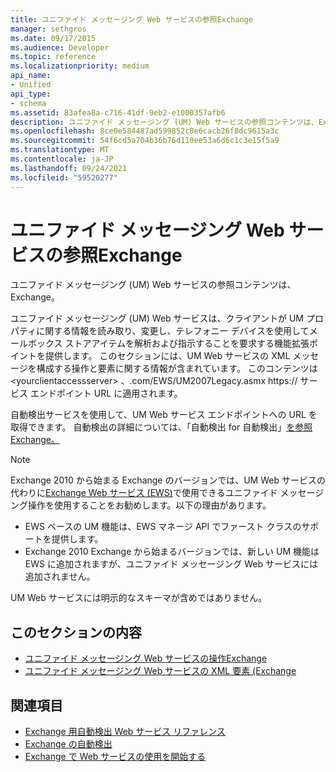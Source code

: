 ```yaml
---
title: ユニファイド メッセージング Web サービスの参照Exchange
manager: sethgros
ms.date: 09/17/2015
ms.audience: Developer
ms.topic: reference
ms.localizationpriority: medium
api_name:
- Unified
api_type:
- schema
ms.assetid: 83afea8a-c716-41df-9eb2-e1000357afb6
description: ユニファイド メッセージング (UM) Web サービスの参照コンテンツは、Exchange。
ms.openlocfilehash: 8ce0e584487ad599852c8e6cacb26f8dc9615a3c
ms.sourcegitcommit: 54f6cd5a704b36b76d110ee53a6d6c1c3e15f5a9
ms.translationtype: MT
ms.contentlocale: ja-JP
ms.lasthandoff: 09/24/2021
ms.locfileid: "59520277"
---
```

# <a name="unified-messaging-web-service-reference-for-exchange"></a>ユニファイド メッセージング Web サービスの参照Exchange

ユニファイド メッセージング (UM) Web サービスの参照コンテンツは、Exchange。
  
ユニファイド メッセージング (UM) Web サービスは、クライアントが UM プロパティに関する情報を読み取り、変更し、テレフォニー デバイスを使用してメールボックス ストアアイテムを解析および指示することを要求する機能拡張ポイントを提供します。 このセクションには、UM Web サービスの XML メッセージを構成する操作と要素に関する情報が含まれています。 このコンテンツは \<yourclientaccessserver\> 、.com/EWS/UM2007Legacy.asmx https:// サービス エンドポイント URL に適用されます。 
  
自動検出サービスを使用して、UM Web サービス エンドポイントへの URL を取得できます。 自動検出の詳細については、「自動検出 for 自動検出」[を参照Exchange。](../exchange-web-services/autodiscover-for-exchange.md)
  
> [!NOTE]
>  Exchange 2010 から始まる Exchange のバージョンでは、UM Web サービスの代わりに[Exchange Web サービス (EWS)](https://msdn.microsoft.com/library/60285497-0c4e-4e51-84e1-34dd6d89a5d8%28Office.15%29.aspx)で使用できるユニファイド メッセージング操作を使用することをお勧めします。以下の理由があります。 
> - EWS ベースの UM 機能は、EWS マネージ API でファースト クラスのサポートを提供します。 
> - Exchange 2010 Exchange から始まるバージョンでは、新しい UM 機能は EWS に追加されますが、ユニファイド メッセージング Web サービスには追加されません。 
  
UM Web サービスには明示的なスキーマが含めではありません。
  
## <a name="in-this-section"></a>このセクションの内容
<a name="bk_InThisSection"> </a>

- [ユニファイド メッセージング Web サービスの操作Exchange](unified-messaging-web-service-operations-for-exchange.md)   
- [ユニファイド メッセージング Web サービスの XML 要素 (Exchange](unified-messaging-web-service-xml-elements-for-exchange.md)
    
## <a name="see-also"></a>関連項目

- [Exchange 用自動検出 Web サービス リファレンス](autodiscover-web-service-reference-for-exchange.md)
- [Exchange の自動検出](../exchange-web-services/autodiscover-for-exchange.md)
- [Exchange で Web サービスの使用を開始する](../exchange-web-services/start-using-web-services-in-exchange.md)
    

